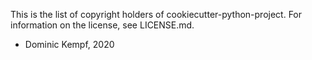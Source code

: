 This is the list of copyright holders of cookiecutter-python-project.
For information on the license, see LICENSE.md.

* Dominic Kempf, 2020
